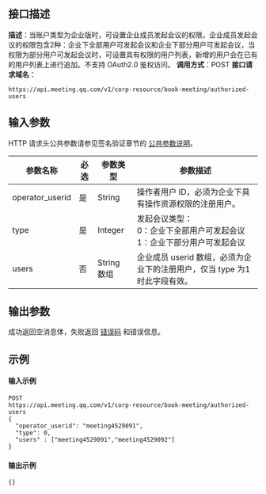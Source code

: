 ## 接口描述
**描述**：当账户类型为企业版时，可设置企业成员发起会议的权限。企业成员发起会议的权限包含2种：企业下全部用户可发起会议和企业下部分用户可发起会议，当权限为部分用户可发起会议时，可设置具有权限的用户列表，新增的用户会在已有的用户列表上进行追加。不支持 OAuth2.0 鉴权访问。
**调用方式**：POST
**接口请求域名**：
```Plaintext
https://api.meeting.qq.com/v1/corp-resource/book-meeting/authorized-users
```




## 输入参数
HTTP 请求头公共参数请参见签名验证章节的 [公共参数说明](https://cloud.tencent.com/document/product/1095/42413#.E5.85.AC.E5.85.B1.E5.8F.82.E6.95.B0)。

| 参数名称        | 必选 | 参数类型   | 参数描述                                                     |
| --------------- | ---- | ---------- | ------------------------------------------------------------ |
| operator_userid | 是   | String     | 操作者用户 ID，必须为企业下具有操作资源权限的注册用户。         |
| type            | 是   | Integer    | 发起会议类型：<br>0：企业下全部用户可发起会议<br>1：企业下部分用户可发起会议 |
| users           | 否   | String 数组 | 企业成员 userid 数组，必须为企业下的注册用户，仅当 type 为1时此字段有效。 |







## 输出参数

成功返回空消息体，失败返回 [错误码](https://cloud.tencent.com/document/product/1095/43704) 和错误信息。



## 示例

#### 输入示例
```plaintext
POST
https://api.meeting.qq.com/v1/corp-resource/book-meeting/authorized-users
{
  "operator_userid": "meeting4529091",
  "type": 0,
  "users" : ["meeting4529091","meeting4529092"]
}
```




#### 输出示例
```plaintext
{}
```

